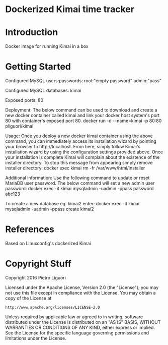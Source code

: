 Dockerized Kimai time tracker
================================

# Introduction

Docker image for running Kimai in a box

# Getting Started

Configured MySQL users:passwords:
root:"empty password"
admin:"pass"

Configured MySQL databases:
kimai

Exposed ports:
80

Deployment:
The below command can be used to download and create a new docker container called kimai and link your docker host system's port 80 with container's exposed port 80.
docker run -d --name=kimai -p 80:80 pliguori/kimai

Usage:
Once you deploy a new docker kimai container using the above command, you can immediately access its installation wizard by pointing your browser to http://localhost. From here, simply follow Kimai's installation wizard by using the configuration settings provided above. Once your installation is complete Kimai will complain about the existence of the installer directory. To stop this message from appearing simply remove installer directory:
docker exec kimai rm -fr /var/www/html/installer

Additional information:
Use the following command to update or reset MariaDB user password. The below command will set a new admin user password:
docker exec -it kimai mysqladmin -uadmin -ppass password abc123

To create a new database eg. kimai2 enter:
docker exec -it kimai mysqladmin -uadmin -ppass create kimai2



# References
Based on Linuxconfig's dockerized Kimai

# Copyright Stuff
Copyright 2016 Pietro Liguori

Licensed under the Apache License, Version 2.0 (the "License");
you may not use this file except in compliance with the License.
You may obtain a copy of the License at

    http://www.apache.org/licenses/LICENSE-2.0

Unless required by applicable law or agreed to in writing, software
distributed under the License is distributed on an "AS IS" BASIS,
WITHOUT WARRANTIES OR CONDITIONS OF ANY KIND, either express or implied.
See the License for the specific language governing permissions and
limitations under the License.

